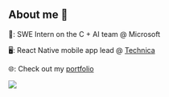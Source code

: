 ## About me 👋

💼: SWE Intern on the C + AI team @ Microsoft

🖥: React Native mobile app lead @ <a href="https://gotechnica.org/" target="_blank">Technica</a>

🌐: Check out my <a href="https://cheymonty.github.io" target="_blank">portfolio</a>

<img src="https://github-readme-stats.vercel.app/api?username=cheymonty&show_icons=true&count_private=true&hide_rank=true&include_all_commits=true&hide=stars,issues&custom_title=What I've been up to:&title_color=5b36c9&text_color=000000&icon_color=2e4bd1">

